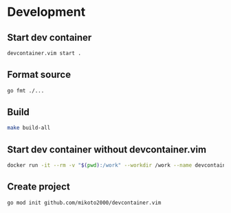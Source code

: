 # Development

## Start dev container

```sh
devcontainer.vim start .
```

## Format source

```sh
go fmt ./...
```

## Build

```sh
make build-all
```

## Start dev container without devcontainer.vim

```sh
docker run -it --rm -v "$(pwd):/work" --workdir /work --name devcontainer.vim golang:1.22.1-bookworm
```

## Create project

```sh
go mod init github.com/mikoto2000/devcontainer.vim
```

